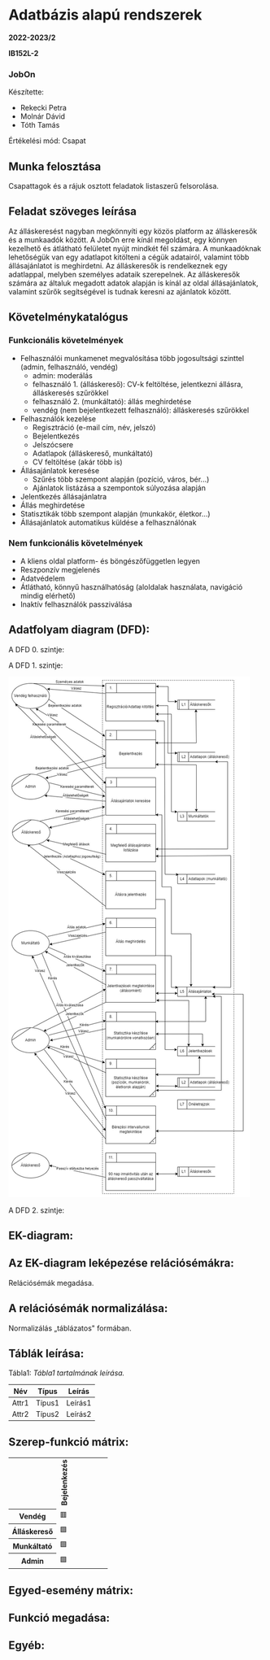 # Adatbázis alapú rendszerek

**2022-2023/2**

**IB152L-2**

### JobOn

Készítette:
 * Rekecki Petra
 * Molnár Dávid
 * Tóth Tamás

Értékelési mód: Csapat

## Munka felosztása

Csapattagok és a rájuk osztott feladatok listaszerű felsorolása.

## Feladat szöveges leírása

Az álláskeresést nagyban megkönnyíti egy közös platform az álláskeresők és a munkaadók között. A JobOn erre kínál megoldást, egy könnyen kezelhető és átlátható felületet nyújt mindkét fél számára. A munkaadóknak lehetőségük van egy adatlapot kitölteni a cégük adatairól, valamint több állásajánlatot is meghirdetni. Az álláskeresők is rendelkeznek egy adatlappal, melyben személyes adataik szerepelnek. Az álláskeresők számára az általuk megadott adatok alapján is kínál az oldal állásajánlatok, valamint szűrők segítségével is tudnak keresni az ajánlatok között.

## Követelménykatalógus

### Funkcionális követelmények
  * Felhasználói munkamenet megvalósítása több jogosultsági szinttel (admin, felhasználó, vendég)
    * admin: moderálás
    * felhasználó 1. (álláskereső): CV-k feltöltése, jelentkezni állásra, álláskeresés szűrökkel
    * felhasználó 2. (munkáltató): állás meghirdetése
    * vendég (nem bejelentkezett felhasználó): álláskeresés szűrökkel
  * Felhasználók kezelése
    * Regisztráció (e-mail cím, név, jelszó)
    * Bejelentkezés
    * Jelszócsere
    * Adatlapok (álláskereső, munkáltató)
    * CV feltöltése (akár több is)
  * Állásajánlatok keresése
    * Szűrés több szempont alapján (pozíció, város, bér...)
    * Ajánlatok listázása a szempontok súlyozása alapján
  * Jelentkezés állásajánlatra
  * Állás meghirdetése
  * Statisztikák több szempont alapján (munkakör, életkor...)
  * Állásajánlatok automatikus küldése a felhasználónak
  
### Nem funkcionális követelmények
  * A kliens oldal platform- és böngészőfüggetlen legyen
  * Reszponzív megjelenés
  * Adatvédelem
  * Átlátható, könnyű használhatóság (aloldalak használata, navigáció mindig elérhető)
  * Inaktív felhasználók passziválása
  

## Adatfolyam diagram (DFD):

A DFD 0. szintje:

A DFD 1. szintje:

![Alt text](https://github.com/omii623/JobOn/blob/6f9553d1db61bc2ff18c0ffc6c7c1f4fe461fa32/Diagrams/1szint_logikai_afd.jpg.jpg "1. szintű logikai AFD:")

A DFD 2. szintje:

## EK-diagram:

## Az EK-diagram leképezése relációsémákra:

Relációsémák megadása.

## A relációsémák normalizálása:

Normalizálás „táblázatos" formában.

## Táblák leírása:

Tábla1: _Tábla1 tartalmának leírása._

| **Név** | **Típus** | **Leírás** |
| ------- | --------- | ---------- |
| Attr1   | Típus1    | Leírás1    |
| Attr2   | Típus2    | Leírás2    |

## Szerep-funkció mátrix:

<table>
  <tr>
    <th></th>
    <th><SPAN STYLE="writing-mode: vertical-lr; transform: rotate(180deg);">Bejelenkezés</SPAN></th>
    <th><SPAN STYLE="writing-mode: vertical-lr; transform: rotate(180deg);"></SPAN></th>
    <th><SPAN STYLE="writing-mode: vertical-lr; transform: rotate(180deg);"></SPAN></th>
    <th><SPAN STYLE="writing-mode: vertical-lr; transform: rotate(180deg);"></SPAN></th>
    <th><SPAN STYLE="writing-mode: vertical-lr; transform: rotate(180deg);"></SPAN></th>
    <th><SPAN STYLE="writing-mode: vertical-lr; transform: rotate(180deg);"></SPAN></th>
  </tr>
  <tr>
    <th>Vendég</th>
    <td>🟥</td>
    <td></td>
    <td></td>
    <td></td>
    <td></td>
    <td></td>
  </tr>
  <tr>
    <th>Álláskereső</th>
    <td>🟩</td>
    <td></td>
    <td></td>
    <td></td>
    <td></td>
    <td></td>
  </tr>
  <tr>
    <th>Munkáltató</th>
    <td>🟩</td>
    <td></td>
    <td></td>
    <td></td>
    <td></td>
    <td></td>
  </tr>
  <tr>
    <th>Admin</th>
    <td>🟩</td>
    <td></td>
    <td></td>
    <td></td>
    <td></td>
    <td></td>
  </tr>
</table>

## Egyed-esemény mátrix:

## Funkció megadása:

## Egyéb:


